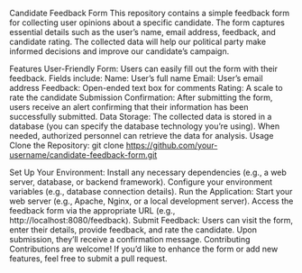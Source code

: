 Candidate Feedback Form
This repository contains a simple feedback form for collecting user opinions about a specific candidate. The form captures essential details such as the user’s name, email address, feedback, and candidate rating. The collected data will help our political party make informed decisions and improve our candidate’s campaign.

Features
User-Friendly Form:
Users can easily fill out the form with their feedback.
Fields include:
Name: User’s full name
Email: User’s email address
Feedback: Open-ended text box for comments
Rating: A scale  to rate the candidate
Submission Confirmation:
After submitting the form, users receive an alert confirming that their information has been successfully submitted.
Data Storage:
The collected data is stored in a database (you can specify the database technology you’re using).
When needed, authorized personnel can retrieve the data for analysis.
Usage
Clone the Repository:
git clone https://github.com/your-username/candidate-feedback-form.git

Set Up Your Environment:
Install any necessary dependencies (e.g., a web server, database, or backend framework).
Configure your environment variables (e.g., database connection details).
Run the Application:
Start your web server (e.g., Apache, Nginx, or a local development server).
Access the feedback form via the appropriate URL (e.g., http://localhost:8080/feedback).
Submit Feedback:
Users can visit the form, enter their details, provide feedback, and rate the candidate.
Upon submission, they’ll receive a confirmation message.
Contributing
Contributions are welcome! If you’d like to enhance the form or add new features, feel free to submit a pull request.
